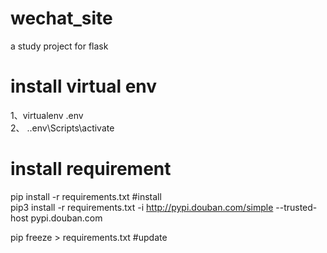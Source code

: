 # wechat_site
a study project for flask

# install virtual env
1、virtualenv .env    
2、 .\.env\Scripts\activate

# install requirement
pip install -r requirements.txt #install  
pip3 install -r requirements.txt   -i http://pypi.douban.com/simple --trusted-host pypi.douban.com

pip freeze > requirements.txt #update





